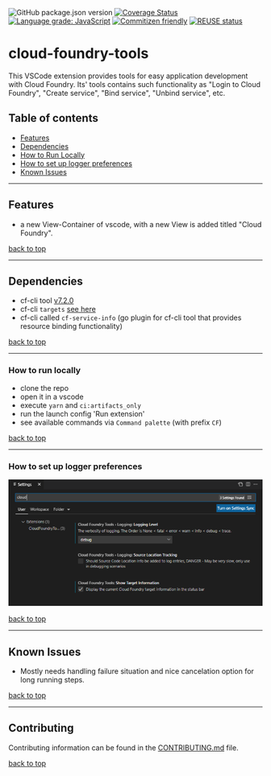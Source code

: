 ![GitHub package.json version](https://img.shields.io/github/package-json/v/SAP/cloud-foundry-tools)
[![Coverage Status](https://coveralls.io/repos/github/SAP/cloud-foundry-tools/badge.svg?branch=main)](https://coveralls.io/github/SAP/cloud-foundry-tools?branch=main)
[![Language grade: JavaScript](https://img.shields.io/lgtm/grade/javascript/g/SAP/cloud-foundry-tools.svg?logo=lgtm&logoWidth=18)](https://lgtm.com/projects/g/SAP/cloud-foundry-tools/context:javascript)
[![Commitizen friendly](https://img.shields.io/badge/commitizen-friendly-brightgreen.svg)](http://commitizen.github.io/cz-cli/)
[![REUSE status](https://api.reuse.software/badge/github.com/SAP/cloud-foundry-tools)](https://api.reuse.software/info/github.com/SAP/cloud-foundry-tools)

# cloud-foundry-tools

This VSCode extension provides tools for easy application development with Cloud Foundry. Its' tools contains such functionality as "Login to Cloud Foundry", "Create service", "Bind service", "Unbind service", etc.

## Table of contents

- [Features](#features)
- [Dependencies](#dependencies)
- [How to Run Locally](#how-to-run-locally)
- [How to set up logger preferences](#how-to-set-up-logger-preferences)
- [Known Issues](#known-issues)

---

## Features

- a new View-Container of vscode, with a new View is added titled "Cloud Foundry".

[back to top](#table-of-contents)

---

## Dependencies

- cf-cli tool [v7.2.0](https://github.com/cloudfoundry/cli/releases/tag/v7.2.0)
- cf-cli `targets` [see here](https://github.com/guidowb/cf-targets-plugin)
- cf-cli called `cf-service-info` (go plugin for cf-cli tool that provides resource binding functionality)

[back to top](#table-of-contents)

---

### How to run locally

- clone the repo
- open it in a vscode
- execute `yarn` and `ci:artifacts_only`
- run the launch config 'Run extension'
- see available commands via `Command palette` (with prefix `CF`)

[back to top](#table-of-contents)

---

### How to set up logger preferences

![Alt text](media/settings.png?raw=true "Settings")

[back to top](#table-of-contents)

---

## Known Issues

- Mostly needs handling failure situation and nice cancelation option for long running steps.

[back to top](#table-of-contents)

---

## Contributing

Contributing information can be found in the [CONTRIBUTING.md](CONTRIBUTING.md) file.

[back to top](#table-of-contents)
